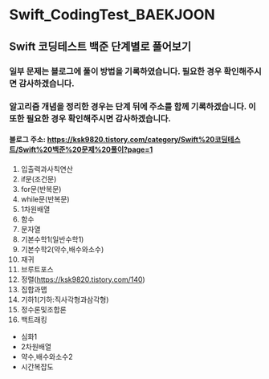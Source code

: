 # Swift_CodingTest_BAEKJOON

## Swift 코딩테스트 백준 단계별로 풀어보기
### 일부 문제는 블로그에 풀이 방법을 기록하였습니다. 필요한 경우 확인해주시면 감사하겠습니다.
### 알고리즘 개념을 정리한 경우는 단계 뒤에 주소를 함께 기록하겠습니다. 이 또한 필요한 경우 확인해주시면 감사하겠습니다.
#### 블로그 주소: https://ksk9820.tistory.com/category/Swift%20코딩테스트/Swift%20백준%20문제%20풀이?page=1

1. 입출력과사칙연산
2. if문(조건문)
3. for문(반복문)
4. while문(반복문)
5. 1차원배열
6. 함수
7. 문자열
8. 기본수학1(일반수학1)
9. 기본수학2(약수,배수와소수)
10. 재귀
11. 브루트포스
12. 정렬(https://ksk9820.tistory.com/140)
13. 집합과맵
14. 기하1(기하:직사각형과삼각형)
15. 정수론및조합론
16. 백트래킹


- 심화1
- 2차원배열
- 약수,배수와소수2
- 시간복잡도
